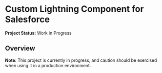 # Custom Lightning Component for Salesforce

**Project Status:** Work in Progress

## Overview

**Note:** This project is currently in progress, and caution should be exercised when using it in a production environment.
